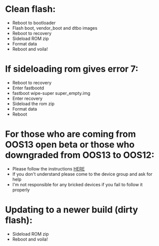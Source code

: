 # Clean flash:
- Reboot to bootloader
- Flash boot, vendor_boot and dtbo images
- Reboot to recovery
- Sideload ROM zip
- Format data
- Reboot and voila!

# If sideloading rom gives error 7:
- Reboot to recovery
- Enter fastbootd
- fastboot wipe-super super_empty.img
- Enter recovery
- Sideload the rom zip
- Format data
- Reboot

# For those who are coming from OOS13 open beta or those who downgraded from OOS13 to OOS12:
- Please follow the instructions [HERE](https://telegra.ph/Rollback-from-oos13-11-05)
- If you don't understand please come to the device group and ask for help
- I'm not responsible for any bricked devices if you fail to follow it properly

# Updating to a newer build (dirty flash):
- Sideload ROM zip
- Reboot and voila!
